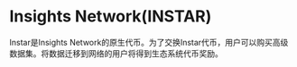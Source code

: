 # Insights Network(INSTAR)

Instar是Insights Network的原生代币。为了交换Instar代币，用户可以购买高级数据集。将数据迁移到网络的用户将得到生态系统代币奖励。

